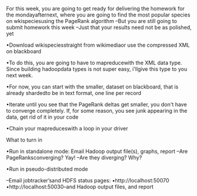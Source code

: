 For this week, you are going to get ready for delivering the homework for the mondayafternext, where you are going to find the most popular species on wkispeciesusing the PageRank algorithm
–But you are still going to submit homework this week
–Just that your results need not be as polished, yet

•Download wikispeciesstraight from wikimediaor use the compressed XML on blackboard

•To do this, you are going to have to mapreducewith the XML data type. Since building hadoopdata types is not super easy, i'llgive this type to you next week.

•For now, you can start with the smaller, dataset on blackboard, that is already shardedto be in text format, one line per record

•Iterate until you see that the PageRank deltas get smaller, you don't have to converge completely. If, for some reason, you see junk appearing in the data, get rid of it in your code

•Chain your mapreduceswith a loop in your driver


What to turn in

•Run in standalone mode: Email Hadoop output file(s), graphs, report
–Are PageRanksconverging? Yay!
–Are they diverging? Why?

•Run in pseudo-distributed mode

–Email jobtracker’sand HDFS status pages:
•http://localhost:50070
•http://localhost:50030–and Hadoop output files, and report
